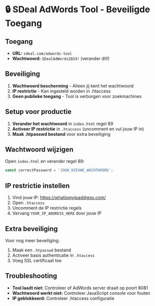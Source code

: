 # 🔒 SDeal AdWords Tool - Beveiligde Toegang

## Toegang
- **URL:** `sdeal.com/adwords-tool`
- **Wachtwoord:** `SDealAdWords2024!` (verander dit!)

## Beveiliging
1. **Wachtwoord bescherming** - Alleen jij kent het wachtwoord
2. **IP restrictie** - Kan ingesteld worden in .htaccess
3. **Geen publieke toegang** - Tool is verborgen voor zoekmachines

## Setup voor productie
1. **Verander het wachtwoord** in `index.html` regel 89
2. **Activeer IP restrictie** in `.htaccess` (uncomment en vul jouw IP in)
3. **Maak .htpasswd bestand** voor extra beveiliging

## Wachtwoord wijzigen
Open `index.html` en verander regel 89:
```javascript
const correctPassword = 'JOUW_NIEUWE_WACHTWOORD';
```

## IP restrictie instellen
1. Vind jouw IP: https://whatismyipaddress.com/
2. Open `.htaccess`
3. Uncomment de IP restrictie regels
4. Vervang `YOUR_IP_ADDRESS_HERE` door jouw IP

## Extra beveiliging
Voor nog meer beveiliging:
1. Maak een `.htpasswd` bestand
2. Activeer basis authenticatie in `.htaccess`
3. Voeg SSL certificaat toe

## Troubleshooting
- **Tool laadt niet:** Controleer of AdWords server draait op poort 8081
- **Wachtwoord werkt niet:** Controleer JavaScript console voor fouten
- **IP geblokkeerd:** Controleer .htaccess configuratie
